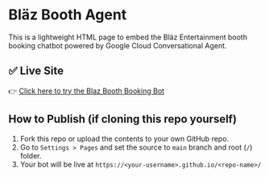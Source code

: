 # Bläz Booth Agent

This is a lightweight HTML page to embed the Bläz Entertainment booth booking chatbot powered by Google Cloud Conversational Agent.

## ✅ Live Site

👉 [Click here to try the Blaz Booth Booking Bot](https://arihant-k-ostwal.github.io/blaz-booking-bot/)

## How to Publish (if cloning this repo yourself)

1. Fork this repo or upload the contents to your own GitHub repo.
2. Go to `Settings > Pages` and set the source to `main` branch and root (`/`) folder.
3. Your bot will be live at `https://<your-username>.github.io/<repo-name>/`
